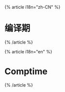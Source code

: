 {% article i18n="zh-CN" %}

# 编译期

{% /article %}

{% article i18n="en" %}

# Comptime

{% /article %}
